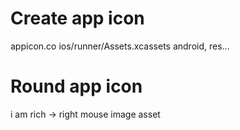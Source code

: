 # Create app icon
appicon.co
ios/runner/Assets.xcassets
android, res...

# Round app icon
i am rich -> right mouse
image asset